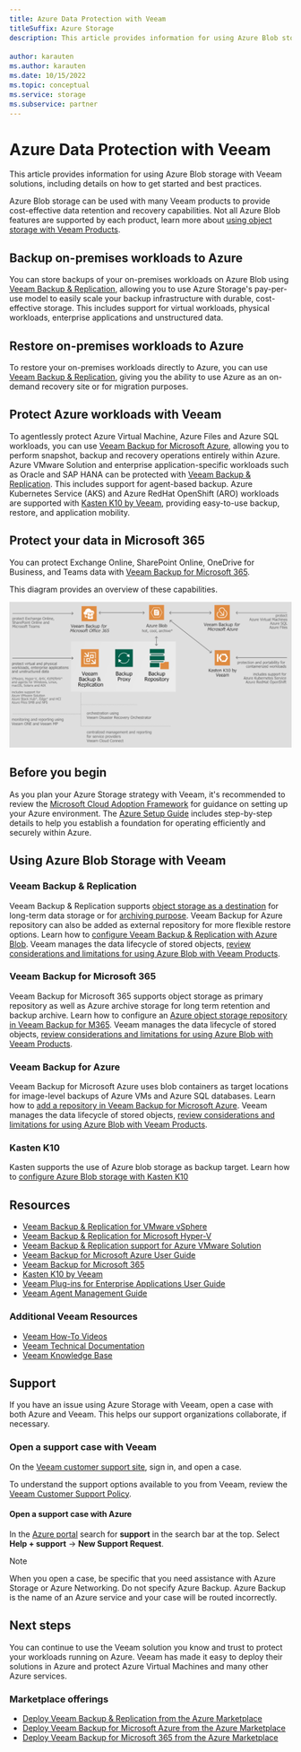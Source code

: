 ```yaml
---
title: Azure Data Protection with Veeam
titleSuffix: Azure Storage
description: This article provides information for using Azure Blob storage with Veeam solutions, including details on how to get started and best practices.

author: karauten
ms.author: karauten
ms.date: 10/15/2022
ms.topic: conceptual
ms.service: storage
ms.subservice: partner
---
```


# Azure Data Protection with Veeam

This article provides information for using Azure Blob storage with Veeam solutions, including details on how to get started and best practices.

Azure Blob storage can be used with many Veeam products to provide cost-effective data retention and recovery capabilities. Not all Azure Blob features are supported by each product, learn more about [using object storage with Veeam Products](https://www.veeam.com/kb4241).
## Backup on-premises workloads to Azure

You can store backups of your on-premises workloads on Azure Blob using [Veeam Backup & Replication](https://helpcenter.veeam.com/docs/backup/hyperv/overview.html), allowing you to use Azure Storage's pay-per-use model to easily scale your backup infrastructure with durable, cost-effective storage. This includes support for virtual workloads, physical workloads, enterprise applications and unstructured data.

## Restore on-premises workloads to Azure

To restore your on-premises workloads directly to Azure, you can use [Veeam Backup & Replication](https://helpcenter.veeam.com/docs/backup/hyperv/overview.html), giving you the ability to use Azure as an on-demand recovery site or for migration purposes.

## Protect Azure workloads with Veeam

To agentlessly protect Azure Virtual Machine, Azure Files and Azure SQL workloads, you can use [Veeam Backup for Microsoft Azure](https://helpcenter.veeam.com/docs/vbazure/guide/overview.html), allowing you to perform snapshot, backup and recovery operations entirely within Azure.
Azure VMware Solution and enterprise application-specific workloads such as Oracle and SAP HANA can be protected with [Veeam Backup & Replication](https://helpcenter.veeam.com/docs/backup/hyperv/overview.html). This includes support for agent-based backup.
Azure Kubernetes Service (AKS) and Azure RedHat OpenShift (ARO) workloads are supported with [Kasten K10 by Veeam](https://docs.kasten.io/latest/), providing easy-to-use backup, restore, and application mobility.

## Protect your data in Microsoft 365

You can protect Exchange Online, SharePoint Online, OneDrive for Business, and Teams data with [Veeam Backup for Microsoft 365](https://helpcenter.veeam.com/docs/vbo365/guide/).


This diagram provides an overview of these capabilities.

![Veeam to Azure reference architecture diagram.](../media/veeam-architectures.png)

## Before you begin

As you plan your Azure Storage strategy with Veeam, it's recommended to review the [Microsoft Cloud Adoption Framework](https://docs.microsoft.com/azure/cloud-adoption-framework/) for guidance on setting up your Azure environment. The [Azure Setup Guide](https://docs.microsoft.com/azure/cloud-adoption-framework/ready/azure-setup-guide/) includes step-by-step details to help you establish a foundation for operating efficiently and securely within Azure.

## Using Azure Blob Storage with Veeam

### Veeam Backup & Replication

Veeam Backup & Replication supports [object storage as a destination](https://helpcenter.veeam.com/docs/backup/hyperv/object_storage_repository.html) for long-term data storage or for [archiving purpose](https://helpcenter.veeam.com/docs/backup/hyperv/osr_adding_blob_storage_archive_tier.html). Veeam Backup for Azure repository can also be added as external repository for more flexible restore options. Learn how to [configure Veeam Backup & Replication with Azure Blob](https://helpcenter.veeam.com/docs/backup/hyperv/new_object_repository_azure_type.html). Veeam manages the data lifecycle of stored objects, [review considerations and limitations for using Azure Blob with Veeam Products](https://www.veeam.com/kb4241).
### Veeam Backup for Microsoft 365

Veeam Backup for Microsoft 365 supports object storage as primary repository as well as Azure archive storage for long term retention and backup archive. Learn how to configure an [Azure object storage repository in Veeam Backup for M365](https://helpcenter.veeam.com/docs/vbo365/guide/adding_azure_storage.html). Veeam manages the data lifecycle of stored objects, [review considerations and limitations for using Azure Blob with Veeam Products](https://www.veeam.com/kb4241).

### Veeam Backup for Azure

Veeam Backup for Microsoft Azure uses blob containers as target locations for image-level backups of Azure VMs and Azure SQL databases. Learn how to [add a repository in Veeam Backup for Microsoft Azure](https://helpcenter.veeam.com/docs/vbazure/guide/adding_repositories.html?ver=40). Veeam manages the data lifecycle of stored objects, [review considerations and limitations for using Azure Blob with Veeam Products](https://www.veeam.com/kb4241).

### Kasten K10

Kasten supports the use of Azure blob storage as backup target. Learn how to [configure Azure Blob storage with Kasten K10](https://docs.kasten.io/latest/usage/configuration.html#azure-storage)

## Resources

- 	[Veeam Backup & Replication for VMware vSphere](https://helpcenter.veeam.com/docs/backup/vsphere/)
- 	[Veeam Backup & Replication for Microsoft Hyper-V](https://helpcenter.veeam.com/docs/backup/hyperv/)
- 	[Veeam Backup & Replication support for Azure VMware Solution](https://www.veeam.com/kb4012)
- 	[Veeam Backup for Microsoft Azure User Guide](https://helpcenter.veeam.com/docs/vbazure/guide/)
- 	[Veeam Backup for Microsoft 365](https://helpcenter.veeam.com/docs/vbo365/guide/)
- 	[Kasten K10 by Veeam](https://docs.kasten.io/latest/)
- 	[Veeam Plug-ins for Enterprise Applications User Guide](https://helpcenter.veeam.com/docs/backup/plugins/)
- 	[Veeam Agent Management Guide](https://helpcenter.veeam.com/docs/backup/agents/)

### Additional Veeam Resources

- 	[Veeam How-To Videos](https://www.veeam.com/how-to-videos.html)
- 	[Veeam Technical Documentation](https://www.veeam.com/documentation-guides-datasheets.html)
- 	[Veeam Knowledge Base](https://www.veeam.com/knowledge-base.html)

## Support
If you have an issue using Azure Storage with Veeam, open a case with both Azure and Veeam. This helps our support organizations collaborate, if necessary.
### Open a support case with Veeam

On the [Veeam customer support site](https://www.veeam.com/support.html), sign in, and open a case.

To understand the support options available to you from Veeam, review the [Veeam Customer Support Policy](https://www.veeam.com/support-policy.html).

#### Open a support case with Azure

In the [Azure portal](https://portal.azure.com) search for **support** in the search bar at the top. Select **Help + support** -> **New Support Request**.

> [!NOTE]
> When you open a case, be specific that you need assistance with Azure Storage or Azure Networking. Do not specify Azure Backup. Azure Backup is the name of an Azure service and your case will be routed incorrectly.

## Next steps

You can continue to use the Veeam solution you know and trust to protect your workloads running on Azure. Veeam has made it easy to deploy their solutions in Azure and protect Azure Virtual Machines and many other Azure services.

### Marketplace offerings

- 	[Deploy Veeam Backup & Replication from the Azure Marketplace](https://azuremarketplace.microsoft.com/marketplace/apps/veeam.veeam-backup-replication?tab=overview)
- 	[Deploy Veeam Backup for Microsoft Azure from the Azure Marketplace](https://azuremarketplace.microsoft.com/marketplace/apps/veeam.azure_backup)
- 	[Deploy Veeam Backup for Microsoft 365 from the Azure Marketplace](https://azuremarketplace.microsoft.com/marketplace/apps/veeam.office365backup)